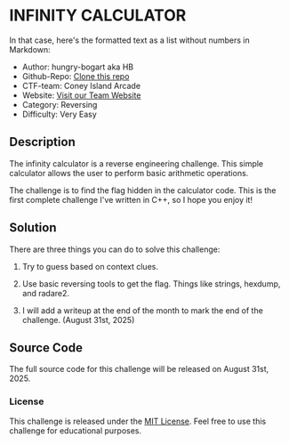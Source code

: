# INFINITY CALCULATOR

In that case, here's the formatted text as a list without numbers in Markdown:

* Author: hungry-bogart aka HB
* Github-Repo: [Clone this repo](https://github.com/hungry-bogart/infinity-calculator)
* CTF-team: Coney Island Arcade
* Website: [Visit our Team Website](https://ciahacked.me)
* Category: Reversing
* Difficulty: Very Easy

## Description 

The infinity calculator is a reverse engineering challenge. This simple calculator allows the user to perform basic arithmetic operations. 

The challenge is to find the flag hidden in the calculator code. This is the first complete challenge I've written in C++, so I hope you enjoy it!

## Solution

There are three things you can do to solve this challenge:

1. Try to guess based on context clues.

2. Use basic reversing tools to get the flag. Things like strings, hexdump, and radare2.

3. I will add a writeup at the end of the month to mark the end of the challenge. (August 31st, 2025)

## Source Code

The full source code for this challenge will be released on August 31st, 2025. 

### License

This challenge is released under the [MIT License](https://github.com/hungry-bogart/infinity-calculator/blob/main/LICENSE). Feel free to use this challenge for educational purposes.
